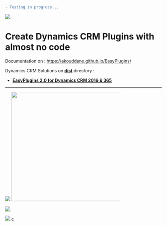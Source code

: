 ```diff
- Testing in progress...
```

![](https://akouddane.github.io/EasyPlugins/images/logo_md.png)
# Create Dynamics CRM Plugins with almost no code

Documentation on : https://akouddane.github.io/EasyPlugins/

Dynamics CRM Solutions on **[dist](https://github.com/Akouddane/EasyPlugins/tree/master/dist)** directory : 
* **[EasyPlugins 2.0 for Dynamics CRM 2016 & 365](https://github.com/Akouddane/EasyPlugins/raw/master/dist/EasyPlugins_2_0_0_0_managed_CRM_8_0.zip)**

---


![](https://akouddane.github.io/EasyPlugins/images/pluginslist.png)
<img src="https://akouddane.github.io/EasyPlugins/images/pluginsteps.png" width="350">


![](https://akouddane.github.io/EasyPlugins/images/plugintriggerinterface.png)


![](https://akouddane.github.io/EasyPlugins/images/scheduledtriggerinterface.png)
c
